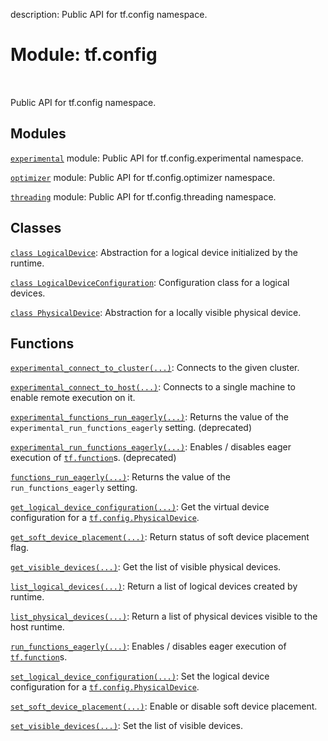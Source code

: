 description: Public API for tf.config namespace.

<div itemscope itemtype="http://developers.google.com/ReferenceObject">
<meta itemprop="name" content="tf.config" />
<meta itemprop="path" content="Stable" />
</div>

# Module: tf.config

<!-- Insert buttons and diff -->

<table class="tfo-notebook-buttons tfo-api nocontent" align="left">

</table>



Public API for tf.config namespace.



## Modules

[`experimental`](../tf/config/experimental.md) module: Public API for tf.config.experimental namespace.

[`optimizer`](../tf/config/optimizer.md) module: Public API for tf.config.optimizer namespace.

[`threading`](../tf/config/threading.md) module: Public API for tf.config.threading namespace.

## Classes

[`class LogicalDevice`](../tf/config/LogicalDevice.md): Abstraction for a logical device initialized by the runtime.

[`class LogicalDeviceConfiguration`](../tf/config/LogicalDeviceConfiguration.md): Configuration class for a logical devices.

[`class PhysicalDevice`](../tf/config/PhysicalDevice.md): Abstraction for a locally visible physical device.

## Functions

[`experimental_connect_to_cluster(...)`](../tf/config/experimental_connect_to_cluster.md): Connects to the given cluster.

[`experimental_connect_to_host(...)`](../tf/config/experimental_connect_to_host.md): Connects to a single machine to enable remote execution on it.

[`experimental_functions_run_eagerly(...)`](../tf/config/experimental_functions_run_eagerly.md): Returns the value of the `experimental_run_functions_eagerly` setting. (deprecated)

[`experimental_run_functions_eagerly(...)`](../tf/config/experimental_run_functions_eagerly.md): Enables / disables eager execution of <a href="../tf/function.md"><code>tf.function</code></a>s. (deprecated)

[`functions_run_eagerly(...)`](../tf/config/functions_run_eagerly.md): Returns the value of the `run_functions_eagerly` setting.

[`get_logical_device_configuration(...)`](../tf/config/get_logical_device_configuration.md): Get the virtual device configuration for a <a href="../tf/config/PhysicalDevice.md"><code>tf.config.PhysicalDevice</code></a>.

[`get_soft_device_placement(...)`](../tf/config/get_soft_device_placement.md): Return status of soft device placement flag.

[`get_visible_devices(...)`](../tf/config/get_visible_devices.md): Get the list of visible physical devices.

[`list_logical_devices(...)`](../tf/config/list_logical_devices.md): Return a list of logical devices created by runtime.

[`list_physical_devices(...)`](../tf/config/list_physical_devices.md): Return a list of physical devices visible to the host runtime.

[`run_functions_eagerly(...)`](../tf/config/run_functions_eagerly.md): Enables / disables eager execution of <a href="../tf/function.md"><code>tf.function</code></a>s.

[`set_logical_device_configuration(...)`](../tf/config/set_logical_device_configuration.md): Set the logical device configuration for a <a href="../tf/config/PhysicalDevice.md"><code>tf.config.PhysicalDevice</code></a>.

[`set_soft_device_placement(...)`](../tf/config/set_soft_device_placement.md): Enable or disable soft device placement.

[`set_visible_devices(...)`](../tf/config/set_visible_devices.md): Set the list of visible devices.

